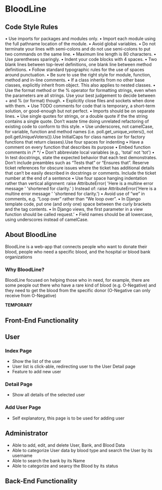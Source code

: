 # BloodLine

## Code Style Rules

•	Use imports for packages and modules only.
•	Import each module using the full pathname location of the module.
•	Avoid global variables.
•	Do not terminate your lines with semi-colons and do not use semi-colons to put two commands on the same line.
•	Maximum line length is 80 characters.
•	Use parentheses sparingly.
•	Indent your code blocks with 4 spaces.
•	Two blank lines between top-level definitions, one blank line between method definitions.
•	Follow standard typographic rules for the use of spaces around punctuation.
•	Be sure to use the right style for module, function, method and in-line comments.
•	If a class inherits from no other base classes, explicitly inherit from object. This also applies to nested classes.
•	Use the format method or the % operator for formatting strings, even when the parameters are all strings. Use your best judgement to decide between + and % (or format) though.
•	Explicitly close files and sockets when done with them.
•	Use TODO comments for code that is temporary, a short-term solution, or good-enough but not perfect.
•	Imports should be on separate lines.
•	Use single quotes for strings, or a double quote if the the string contains a single quote. Don’t waste time doing unrelated refactoring of existing code to conform to this style.
•	Use underscores, not camelCase, for variable, function and method names (i.e. poll.get_unique_voters(), not poll.getUniqueVoters()).Use InitialCaps for class names (or for factory functions that return classes).Use four spaces for indenting
•	Have a comment on every function that describes its purpose
•	Embed function comments in /* */
•	Don't abbreviate local variables (e.g., 'total' not 'tot')
•	In test docstrings, state the expected behavior that each test demonstrates. Don’t include preambles such as “Tests that” or “Ensures that”.
Reserve ticket references for obscure issues where the ticket has additional details that can’t be easily described in docstrings or comments. Include the ticket number at the end of a sentence
•	Use four space hanging indentation rather than vertical alignment:
raise AttributeError(
    'Here is a multine error message '
    'shortened for clarity.'
)
Instead of:
raise AttributeError('Here is a multine error message '
                     'shortened for clarity.')
•	Avoid use of “we” in comments, e.g. “Loop over” rather than “We loop over”.
•	In Django template code, put one (and only one) space between the curly brackets and the tag contents.
•	In Django views, the first parameter in a view function should be called request.’
•	Field names should be all lowercase, using underscores instead of camelCase.

## About BloodLine

BloodLine is a web-app that connects people who want to donate their blood, people who need a specific blood, and the hospital or blood bank organizations

### Why BloodLine?

BloodLine focused on helping those who in need, for example, there are some people out there who have a rare kind of blood (e.g. O-Negative) and they need to get the blood from the specific donor (O-Negative can only receive from O-Negative)

**TEMPORARY**
## Front-End Functionality

## User

### Index Page

- Show the list of the user
- User list is click-able, redirecting user to the User Detail page
- Feature to add new user

### Detail Page

- Show all details of the selected user

### Add User Page
- Self explanatory, this page is to be used for adding user

## Administrator

- Able to add, edit, and delete User, Bank, and Blood Data
- Able to categorize User data by blood type and search the User by its username
- Able to search the bank by its Name
- Able to categorize and searcy the Blood by its status

## Back-End Functionality

